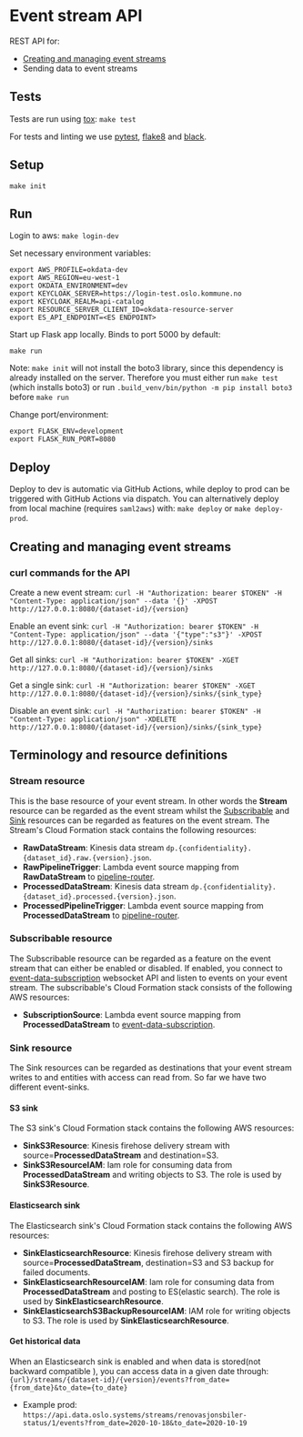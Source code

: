 Event stream API
=========================

REST API for:
* [Creating and managing event streams](#creating-and-managing-event-streams)
* Sending data to event streams

## Tests

Tests are run using [tox](https://pypi.org/project/tox/): `make test`

For tests and linting we use [pytest](https://pypi.org/project/pytest/),
[flake8](https://pypi.org/project/flake8/) and
[black](https://pypi.org/project/black/).

## Setup

`make init`

## Run

Login to aws:
`make login-dev`

Set necessary environment variables:
```
export AWS_PROFILE=okdata-dev
export AWS_REGION=eu-west-1
export OKDATA_ENVIRONMENT=dev
export KEYCLOAK_SERVER=https://login-test.oslo.kommune.no
export KEYCLOAK_REALM=api-catalog
export RESOURCE_SERVER_CLIENT_ID=okdata-resource-server
export ES_API_ENDPOINT=<ES ENDPOINT>
```

Start up Flask app locally. Binds to port 5000 by default:
```
make run
```
Note: `make init` will not install the boto3 library, since this dependency is already installed on the server.
Therefore you must either run `make test` (which installs boto3) or run `.build_venv/bin/python -m pip install boto3` before
`make run`

Change port/environment:
```
export FLASK_ENV=development
export FLASK_RUN_PORT=8080
```


## Deploy

Deploy to dev is automatic via GitHub Actions, while deploy to prod can be triggered with GitHub Actions via dispatch. You can alternatively deploy from local machine (requires `saml2aws`) with: `make deploy` or `make deploy-prod`.


## Creating and managing event streams

### curl commands for the API

Create a new event stream: `curl -H "Authorization: bearer $TOKEN" -H "Content-Type: application/json" --data '{}' -XPOST http://127.0.0.1:8080/{dataset-id}/{version}`

Enable an event sink: `curl -H "Authorization: bearer $TOKEN" -H "Content-Type: application/json" --data '{"type":"s3"}' -XPOST http://127.0.0.1:8080/{dataset-id}/{version}/sinks`

Get all sinks: `curl -H "Authorization: bearer $TOKEN" -XGET http://127.0.0.1:8080/{dataset-id}/{version}/sinks`

Get a single sink: `curl -H "Authorization: bearer $TOKEN" -XGET http://127.0.0.1:8080/{dataset-id}/{version}/sinks/{sink_type}`

Disable an event sink: `curl -H "Authorization: bearer $TOKEN" -H "Content-Type: application/json" -XDELETE http://127.0.0.1:8080/{dataset-id}/{version}/sinks/{sink_type}`


## Terminology and resource definitions

### Stream resource

This is the base resource of your event stream. In other words the **Stream** resource can be regarded as the event stream whilst the [Subscribable](#subscribable) and [Sink](#sink) resources can be regarded as
features on the event stream. The Stream's Cloud Formation stack contains the following resources:

* **RawDataStream**: Kinesis data stream `dp.{confidentiality}.{dataset_id}.raw.{version}.json`.
* **RawPipelineTrigger**: Lambda event source mapping from **RawDataStream** to [pipeline-router](https://github.oslo.kommune.no/origo-dataplatform/pipeline-router).
* **ProcessedDataStream**: Kinesis data stream `dp.{confidentiality}.{dataset_id}.processed.{version}.json`.
* **ProcessedPipelineTrigger**: Lambda event source mapping from **ProcessedDataStream** to [pipeline-router](https://github.oslo.kommune.no/origo-dataplatform/pipeline-router).

### Subscribable resource

The Subscribable resource can be regarded as a feature on the event stream that can either be enabled or disabled. If enabled, you connect to [event-data-subscription](https://github.oslo.kommune.no/origo-dataplatform/event-data-subscription) websocket API
and listen to events on your event stream. The subscribable's Cloud Formation stack consists of the following AWS resources:

* **SubscriptionSource**: Lambda event source mapping from **ProcessedDataStream** to [event-data-subscription](https://github.oslo.kommune.no/origo-dataplatform/event-data-subscription).

### Sink resource

The Sink resources can be regarded as destinations that your event stream writes to and entities with access can read from.
So far we have two different event-sinks.

#### S3 sink

The S3 sink's Cloud Formation stack contains the following AWS resources:

* **SinkS3Resource**: Kinesis firehose delivery stream with source=**ProcessedDataStream** and destination=S3.
* **SinkS3ResourceIAM**: Iam role for consuming data from **ProcessedDataStream** and writing objects to S3. The role is used by **SinkS3Resource**.

#### Elasticsearch sink

The Elasticsearch sink's Cloud Formation stack contains the following AWS resources:

* **SinkElasticsearchResource**: Kinesis firehose delivery stream with source=**ProcessedDataStream**, destination=S3 and S3 backup for failed documents.
* **SinkElasticsearchResourceIAM**: Iam role for consuming data from **ProcessedDataStream** and posting to ES(elastic search). The role is used by **SinkElasticsearchResource**.
* **SinkElasticsearchS3BackupResourceIAM**: IAM role for writing objects to S3. The role is used by **SinkElasticsearchResource**.

#### Get historical data

When an Elasticsearch sink is enabled and when data is stored(not backward compatible ), you can access data in a given date through: `{url}/streams/{dataset-id}/{version}/events?from_date={from_date}&to_date={to_date}`
* Example prod: `https://api.data.oslo.systems/streams/renovasjonsbiler-status/1/events?from_date=2020-10-18&to_date=2020-10-19`
